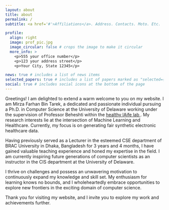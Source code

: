 ```yaml
---
layout: about
title: about
permalink: /
subtitle: <a href='#'>Affiliations</a>. Address. Contacts. Moto. Etc.

profile:
  align: right
  image: prof_pic.jpg
  image_circular: false # crops the image to make it circular
  more_info: >
    <p>555 your office number</p>
    <p>123 your address street</p>
    <p>Your City, State 12345</p>

news: true # includes a list of news items
selected_papers: true # includes a list of papers marked as "selected={true}"
social: true # includes social icons at the bottom of the page
---
```


Greetings! I am delighted to extend a warm welcome to you on my website. I am Mirza Farhan Bin Tarek, a dedicated and passionate individual pursuing a Ph.D. in Computer Science at the University of Delaware working under the supervision of Professor Beheshti within the <a href='https://sites.udel.edu/healthylaife/'> healthy lAife lab </a>. My research interests lie at the intersection of Machine Learning and Healthcare. Currently, my focus is on generating fair synthetic electronic healthcare data.

Having previously served as a Lecturer in the esteemed CSE department of BRAC University in Dhaka, Bangladesh for 3 years and 4 months, I have gained valuable teaching experience and honed my expertise in the field. I am currently inspiring future generations of computer scientists as an instructor in the CIS department at the University of Delaware.

I thrive on challenges and possess an unwavering motivation to continuously expand my knowledge and skill set. My enthusiasm for learning knows no bounds, and I wholeheartedly embrace opportunities to explore new frontiers in the exciting domain of computer science.

Thank you for visiting my website, and I invite you to explore my work and achievements further.
